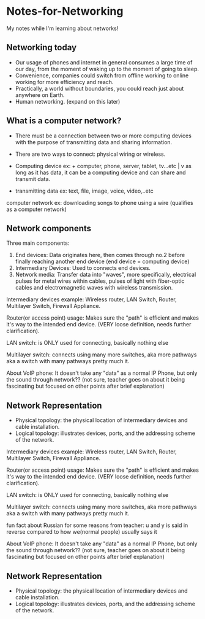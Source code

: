 # Notes-for-Networking
My notes while I'm learning about networks!



Networking today
---------------
- Our usage of phones and internet in general consumes a large time of our day, from the moment of waking up to the moment of going to sleep.
- Convenience, companies could switch from offline working to online working for more efficiency and reach.
- Practically, a world without boundaries, you could reach just about anywhere on Earth.
- Human networking. (expand on this later)

What is a computer network?
---------------------------
- There must be a connection between two or more computing devices with the purpose of transmitting data and sharing information.
- There are two ways to connect: physical wiring or wireless.
- Computing device ex: + computer, phone, server, tablet, tv...etc
|
v
as long as it has data, it can be a computing device and can share and transmit data.

- transmitting data ex: text, file, image, voice, video,..etc

computer network ex: downloading songs to phone using a wire (qualifies as a computer network)

Network components
------------------
Three main components:
1. End devices: Data originates here, then comes through no.2 before finally reaching another end device (end device = computing device)
2. Intermediary Devices: Used to connects end devices.
3. Network media: Transfer data into "waves", more specifically, electrical pulses for metal wires within cables, pulses of light with fiber-optic cables and electromagnetic waves with wireless transmission.

Intermediary devices example: Wireless router, LAN Switch, Router, Multilayer Switch, Firewall Appliance.

Router(or access point) usage: Makes sure the "path" is efficient and makes it's way to the intended end device. (VERY loose definition, needs further clarification).

LAN switch: is ONLY used for connecting, basically nothing else

Multilayer switch: connects using many more switches, aka more pathways aka a switch with many pathways pretty much it.

About VoIP phone: It doesn't take any "data" as a normal IP Phone, but only the sound through network?? (not sure, teacher goes on about it being fascinating but focused on other points after brief explanation)

Network Representation
----------------------
- Physical topology: the physical location of intermediary devices and cable installation.
- Logical topology: illustrates devices, ports, and the addressing scheme of the network.

Intermediary devices example: Wireless router, LAN Switch, Router, Multilayer Switch, Firewall Appliance.

Router(or access point) usage: Makes sure the "path" is efficient and makes it's way to the intended end device. (VERY loose definition, needs further clarification).

LAN switch: is ONLY used for connecting, basically nothing else

Multilayer switch: connects using many more switches, aka more pathways aka a switch with many pathways pretty much it.

fun fact about Russian for some reasons from teacher: u and y is said in reverse compared to how we(normal people) usually says it

About VoIP phone: It doesn't take any "data" as a normal IP Phone, but only the sound through network?? (not sure, teacher goes on about it being fascinating but focused on other points after brief explanation)

Network Representation
----------------------
- Physical topology: the physical location of intermediary devices and cable installation.
- Logical topology: illustrates devices, ports, and the addressing scheme of the network.

